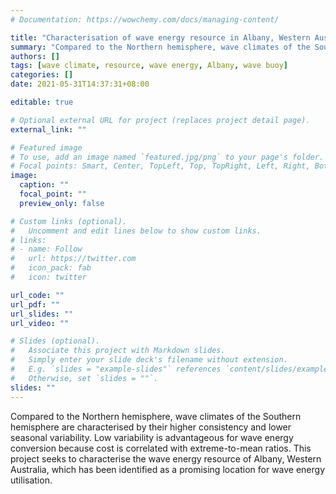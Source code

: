 ```yaml
---
# Documentation: https://wowchemy.com/docs/managing-content/

title: "Characterisation of wave energy resource in Albany, Western Australia"
summary: "Compared to the Northern hemisphere, wave climates of the Southern hemisphere are characterised by their higher consistency and lower seasonal variability. Low variability is advantageous for wave energy conversion because cost is correlated with extreme-to-mean ratios. This project seeks to characterise the wave energy resource of Albany, Western Australia, which has been identified as a promising location for wave energy utilisation."
authors: []
tags: [wave climate, resource, wave energy, Albany, wave buoy]
categories: []
date: 2021-05-31T14:37:31+08:00

editable: true

# Optional external URL for project (replaces project detail page).
external_link: ""

# Featured image
# To use, add an image named `featured.jpg/png` to your page's folder.
# Focal points: Smart, Center, TopLeft, Top, TopRight, Left, Right, BottomLeft, Bottom, BottomRight.
image:
  caption: ""
  focal_point: ""
  preview_only: false

# Custom links (optional).
#   Uncomment and edit lines below to show custom links.
# links:
# - name: Follow
#   url: https://twitter.com
#   icon_pack: fab
#   icon: twitter

url_code: ""
url_pdf: ""
url_slides: ""
url_video: ""

# Slides (optional).
#   Associate this project with Markdown slides.
#   Simply enter your slide deck's filename without extension.
#   E.g. `slides = "example-slides"` references `content/slides/example-slides.md`.
#   Otherwise, set `slides = ""`.
slides: ""
---
```


Compared to the Northern hemisphere, wave climates of the Southern hemisphere are characterised by their higher consistency and lower seasonal variability. Low variability is advantageous for wave energy conversion because cost is correlated with extreme-to-mean ratios. This project seeks to characterise the wave energy resource of Albany, Western Australia, which has been identified as a promising location for wave energy utilisation.

